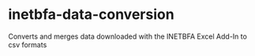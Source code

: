 # inetbfa-data-conversion
Converts and merges data downloaded with the INETBFA Excel Add-In to csv formats
